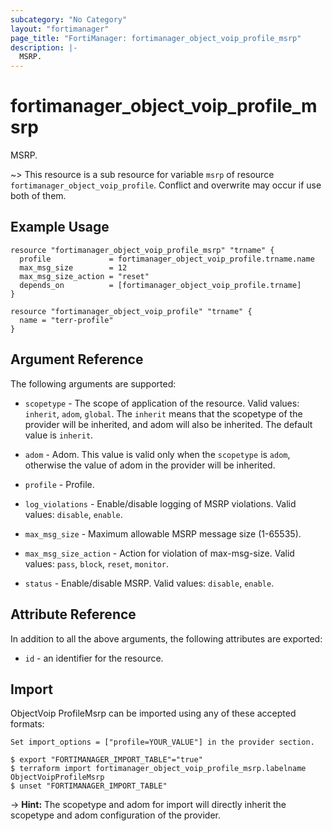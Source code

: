 ```yaml
---
subcategory: "No Category"
layout: "fortimanager"
page_title: "FortiManager: fortimanager_object_voip_profile_msrp"
description: |-
  MSRP.
---
```


# fortimanager_object_voip_profile_msrp
MSRP.

~> This resource is a sub resource for variable `msrp` of resource `fortimanager_object_voip_profile`. Conflict and overwrite may occur if use both of them.



## Example Usage

```hcl
resource "fortimanager_object_voip_profile_msrp" "trname" {
  profile             = fortimanager_object_voip_profile.trname.name
  max_msg_size        = 12
  max_msg_size_action = "reset"
  depends_on          = [fortimanager_object_voip_profile.trname]
}

resource "fortimanager_object_voip_profile" "trname" {
  name = "terr-profile"
}
```

## Argument Reference


The following arguments are supported:

* `scopetype` - The scope of application of the resource. Valid values: `inherit`, `adom`, `global`. The `inherit` means that the scopetype of the provider will be inherited, and adom will also be inherited. The default value is `inherit`.
* `adom` - Adom. This value is valid only when the `scopetype` is `adom`, otherwise the value of adom in the provider will be inherited.
* `profile` - Profile.

* `log_violations` - Enable/disable logging of MSRP violations. Valid values: `disable`, `enable`.

* `max_msg_size` - Maximum allowable MSRP message size (1-65535).
* `max_msg_size_action` - Action for violation of max-msg-size. Valid values: `pass`, `block`, `reset`, `monitor`.

* `status` - Enable/disable MSRP. Valid values: `disable`, `enable`.



## Attribute Reference

In addition to all the above arguments, the following attributes are exported:
* `id` - an identifier for the resource.

## Import

ObjectVoip ProfileMsrp can be imported using any of these accepted formats:
```
Set import_options = ["profile=YOUR_VALUE"] in the provider section.

$ export "FORTIMANAGER_IMPORT_TABLE"="true"
$ terraform import fortimanager_object_voip_profile_msrp.labelname ObjectVoipProfileMsrp
$ unset "FORTIMANAGER_IMPORT_TABLE"
```
-> **Hint:** The scopetype and adom for import will directly inherit the scopetype and adom configuration of the provider.
